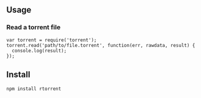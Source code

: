Usage
------------------
### Read a torrent file
    var torrent = require('torrent');
    torrent.read('path/to/file.torrent', function(err, rawdata, result) {
      console.log(result);
    });


Install
------------

    npm install rtorrent

